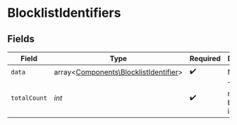# BlocklistIdentifiers


## Fields

| Field                                                                                   | Type                                                                                    | Required                                                                                | Description                                                                             |
| --------------------------------------------------------------------------------------- | --------------------------------------------------------------------------------------- | --------------------------------------------------------------------------------------- | --------------------------------------------------------------------------------------- |
| `data`                                                                                  | array<[Components\BlocklistIdentifier](../../Models/Components/BlocklistIdentifier.md)> | :heavy_check_mark:                                                                      | N/A                                                                                     |
| `totalCount`                                                                            | *int*                                                                                   | :heavy_check_mark:                                                                      | Total number of blocklist identifiers<br/>                                              |
